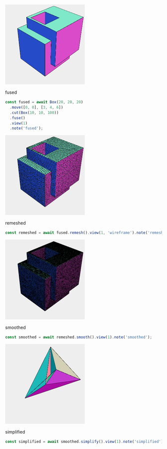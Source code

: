 ![Image](smooth.md.fused_1.png)

fused

```JavaScript
const fused = await Box(20, 20, 20)
  .move([0, 0], [3, 4, 6])
  .cut(Box(10, 10, 100))
  .fuse()
  .view(1)
  .note('fused');
```

![Image](smooth.md.remeshed_1.png)

remeshed

```JavaScript
const remeshed = await fused.remesh().view(1, 'wireframe').note('remeshed');
```

![Image](smooth.md.smoothed_1.png)

smoothed

```JavaScript
const smoothed = await remeshed.smooth().view(1).note('smoothed');
```

![Image](smooth.md.simplified_1.png)

simplified

```JavaScript
const simplified = await smoothed.simplify().view(1).note('simplified');
```
